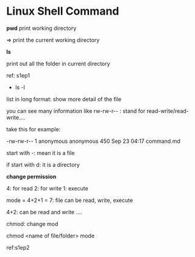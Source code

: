Linux Shell Command
===================

**pwd**
print working directory

=> print the current working directory

**ls**

print out all the folder in current directory

ref: s1ep1

* ls -l 

list in long format: show more detail of the file

you can see many information like rw-rw-r-- : stand for read-write/read-write....

take this for example:

-rw-rw-r-- 1 anonymous anonymous 450 Sep 23 04:17 command.md

start with -: mean it is a file

if start with d: it is a directory


**change permission**

4: for read
2: for write
1: execute

mode = 4+2+1 = 7: file can be read, write, execute

4+2: can be read and write
....

chmod: change mod

chmod <name of file/folder> mode

ref:s1ep2
